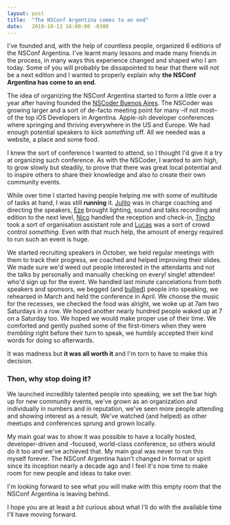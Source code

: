 ```yaml
---
layout: post
title:  "The NSConf Argentina comes to an end"
date:   2019-10-13 16:00:00 -0300
---
```


I've founded and, with the help of countless people, organized 6 editions of the NSConf Argentina. I've learnt many lessons and made many friends in the process, in many ways this experience changed and shaped who I am today. Some of you will probably be dissapointed to hear that there will not be a next edition and I wanted to properly explain why **the NSConf Argentina has come to an end**.

The idea of organizing the NSConf Argentina started to form a little over a year after having founded the [NSCoder Buenos Aires](https://twitter.com/nscoderba). The NSCoder was growing larger and a sort of de-facto meeting point for many –if not most– of the top iOS Developers in Argentina. Apple-ish developer conferences where springing and thriving everywhere in the US and Europe. We had enough potential speakers to kick _something_ off. All we needed was a website, a place and some food.

I knew the sort of conference I wanted to attend, so I thought I'd give it a try at organizing such conference. As with the NSCoder, I wanted to aim high, to grow slowly but steadily, to prove that there was great local potential and to inspire others to share their knowledge and also to create their own community events.

While over time I started having people helping me with some of multitude of tasks at hand, I was still **running** it. [Julito](https://twitter.com/dev_jac) was in charge coaching and directing the speakers, [Eze](https://twitter.com/eaceto_pub) brought lighting, sound and talks recording and edition to the next level, [Nico](https://twitter.com/nameghino) handled the reception and check-in, [Tincho](https://twitter.com/TinchoVitale) took a sort of organisation assistant role and [Lucas](https://twitter.com/ldserruya) was a sort of crowd control _something_. Even with that much help, the amount of energy required to run such an event is huge.

We started recruiting speakers in October, we held regular meetings with them to track their progress, we coached and helped improving their slides. We made sure we'd weed out people interested in the attendants and not the talks by personally and manually checking on every! single! attendee! who'd sign up for the event. We handled last minute cancelations from both speakers and sponsors, we begged (and [bullied](https://twitter.com/betzerra)) people into speaking, we rehearsed in March and held the conference in April. We choose the music for the recesses, we checked the food was alright, we woke up at 7am two Saturdays in a row. We hoped another nearly hundred people waked up at 7 on a Saturday too. We hoped we would make proper use of their time. We comforted and gently pushed some of the  first-timers when they were _trembling_ right before their turn to speak, we humbly accepted their kind words for doing so afterwards.

It was madness but **it was all worth it** and I'm torn to have to make this decision.

### Then, why stop doing it?

We launched incredibly talented people into speaking, we set the bar high up for new community events, we've grown as an organization and individually in numbers and in reputation, we've seen more people attending and showing interest as a result. We've watched (and helped) as other meetups and conferences sprung and grown locally.

My main goal was to show it was possible to have a locally hosted, developer-driven and -focused, world-class conference, so others would do it too and we've achieved that. My main goal was never to run this myself forever. The NSConf Argentina hasn't changed in format or spirit since its inception nearly a decade ago and I feel it's now time to make room for new people and ideas to take over.

I'm looking forward to see what _you_ will make with this empty room that the NSConf Argentina is leaving behind.

I hope you are at least a _bit_ curious about what I'll do with the available time I'll have moving forward.